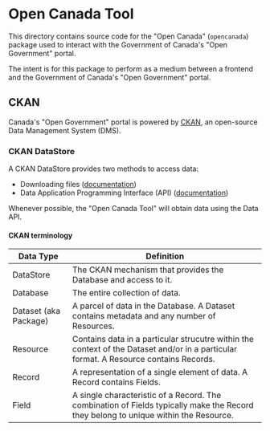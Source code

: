 # Open Canada Tool

This directory contains source code for the "Open Canada" (`opencanada`) package used to interact with the Government of Canada's "Open Government" portal.

The intent is for this package to perform as a medium between a frontend and the Government of Canada's "Open Government" portal.

<!--
This Attribution Statement will need to be printed on any website using the tool:
"Contains information licensed under the Open Government Licence – Canada."

Licence: https://open.canada.ca/en/open-government-licence-canada
-->

## CKAN

Canada's "Open Government" portal is powered by [CKAN][ckan], an open-source Data Management System (DMS).

[ckan]: https://ckan.org/

### CKAN DataStore

A CKAN DataStore provides two methods to access data:
- Downloading files ([documentation][ckan-datastore-download-docs])
- Data Application Programming Interface (API) ([documentation][ckan-datastore-api-ref-docs])

Whenever possible, the "Open Canada Tool" will obtain data using the Data API.

[ckan-datastore-download-docs]: https://docs.ckan.org/en/latest/maintaining/datastore.html#downloading-resources
[ckan-datastore-api-ref-docs]: https://docs.ckan.org/en/latest/maintaining/datastore.html#api-reference

#### CKAN terminology

| Data Type | Definition |
|-----------|------------|
| DataStore | The CKAN mechanism that provides the Database and access to it. |
| Database | The entire collection of data. |
| Dataset (aka Package) | A parcel of data in the Database. A Dataset contains metadata and any number of Resources. |
| Resource | Contains data in a particular strucutre within the context of the Dataset and/or in a particular format. A Resource contains Records. |
| Record | A representation of a single element of data. A Record contains Fields. |
| Field | A single characteristic of a Record. The combination of Fields typically make the Record they belong to unique within the Resource. |

